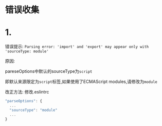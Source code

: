 # 错误收集

# 1. 

错误提示: `Parsing error: 'import' and 'export' may appear only with 'sourceType: module'`

原因: 

pareseOptions中默认的sourceType为`script`

即默认来源限定为`script`标签,如果使用了ECMAScript modules,请修改为`module`

改正方法: 修改.eslintrc

```javascript
"parseOptions": {
  ...
  "sourceType": "module"
  ...
}
```

